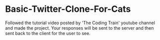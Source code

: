 # Basic-Twitter-Clone-For-Cats
Followed the tutorial video posted by 'The Coding Train' youtube channel and made the project. Your responses will be sent to the server and then sent back to the client for the user to see.
